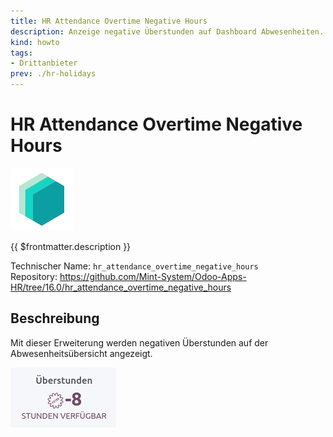 ```yaml
---
title: HR Attendance Overtime Negative Hours
description: Anzeige negative Überstunden auf Dashboard Abwesenheiten.
kind: howto
tags:
- Drittanbieter
prev: ./hr-holidays
---
```

# HR Attendance Overtime Negative Hours
![icon_oms_box](attachments/icons_odoo_mint_system.png)

{{ $frontmatter.description }}

Technischer Name: `hr_attendance_overtime_negative_hours`\
Repository: <https://github.com/Mint-System/Odoo-Apps-HR/tree/16.0/hr_attendance_overtime_negative_hours>

## Beschreibung

Mit dieser Erweiterung werden negativen Überstunden auf der Abwesenheitsübersicht angezeigt.

![](attachments/HR%20Attendance%20Overtime%20Negative%20Hours.png)